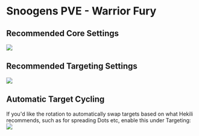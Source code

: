 # Snoogens PVE - Warrior Fury
## Recommended Core Settings  
![](https://i.imgur.com/T4O3dr9.png)   

## Recommended Targeting Settings  
![](https://i.imgur.com/ius9Wk6.png)  

## Automatic Target Cycling  
If you'd like the rotation to automatically swap targets based on what Hekili recommends, such as for spreading Dots etc, enable this under Targeting:  
![](https://i.imgur.com/1rDyIp7.png)  
